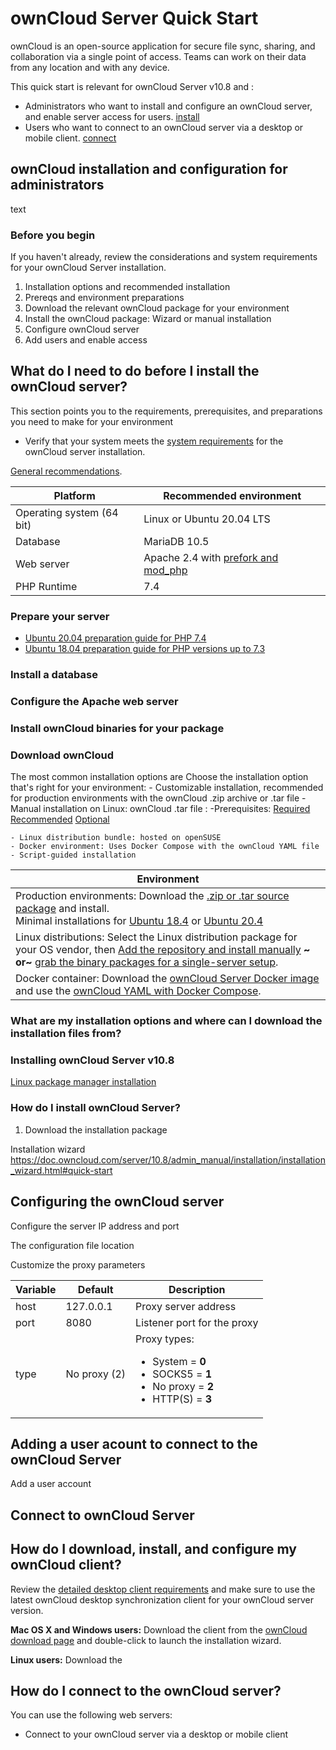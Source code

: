 #  ownCloud Server Quick Start

ownCloud is an open-source application for secure file sync, sharing, and collaboration via a single point of access. Teams can work on their data from any location and with any device.

This quick start is relevant for ownCloud Server v10.8 and :
- Administrators who want to install and configure an ownCloud server, and enable server access for users. [install](https://github.com/YajB/Owncloud_project/index.md#owncloud-installation-and-configuration-for-administrators)
- Users who want to connect to an ownCloud server via a desktop or mobile client. [connect](https://github.com/YajB/Owncloud_project/blob/opencloud_task/owncloud.md#hconnect-to-owncloud-server)


## ownCloud installation and configuration for administrators

text
### Before you begin

If you haven't already, review the considerations and system requirements for your ownCloud Server installation.

1. Installation options and recommended installation
1. Prereqs and environment preparations
1. Download the relevant ownCloud package for your environment
1. Install the ownCloud package: Wizard or manual installation
1. Configure ownCloud server
1. Add users and enable access



##  What do I need to do before I install the ownCloud server? 

This section points you to the requirements, prerequisites, and preparations you need to make for your environment  

* Verify that your system meets the [system requirements](https://doc.owncloud.com/server/10.8/admin_manual/installation/system_requirements.html) for the ownCloud server installation. 


[General recommendations](https://doc.owncloud.com/server/10.8/admin_manual/installation/deployment_recommendations.html#general-recommendations).


|Platform| Recommended environment|
|---|---|
|Operating system (64 bit)| Linux or Ubuntu 20.04 LTS |
|Database | MariaDB 10.5|
|Web server| Apache 2.4 with [prefork and mod_php](https://doc.owncloud.com/server/10.8/admin_manual/installation/manual_installation/manual_installation.html#configure-the-web-server)|
|PHP Runtime | 7.4 |


### Prepare your server 

- [Ubuntu 20.04 preparation guide for PHP 7.4](https://doc.owncloud.com/server/10.8/admin_manual/installation/manual_installation/server_prep_ubuntu_20.04.html)
- [Ubuntu 18.04 preparation guide for PHP versions up to 7.3](https://doc.owncloud.com/server/10.8/admin_manual/installation/manual_installation/server_prep_ubuntu_18.04.html)

### Install a database

### Configure the Apache web server

### Install ownCloud binaries for your package

### Download ownCloud 
The most common installation options are Choose the installation option that's right for your environment:
    - Customizable installation, recommended for production environments with the ownCloud .zip archive or .tar file
    - Manual installation on Linux: ownCloud .tar file : 
       -Prerequisites:
       [Required](https://doc.owncloud.com/server/10.8/admin_manual/installation/manual_installation/manual_installation_prerequisites.html#required-prerequisites)
       [Recommended](https://doc.owncloud.com/server/10.8/admin_manual/installation/manual_installation/manual_installation_prerequisites.html#recommended-prerequisites) 
       [Optional](https://doc.owncloud.com/server/10.8/admin_manual/installation/manual_installation/manual_installation_prerequisites.html#optional)
      
    - Linux distribution bundle: hosted on openSUSE 
    - Docker environment: Uses Docker Compose with the ownCloud YAML file
    - Script-guided installation


|Environment|
|---|
|Production environments: Download the [.zip or .tar source package](https://owncloud.com/download-server/#source-packages) and install.<br>Minimal installations for [Ubuntu 18.4](https://doc.owncloud.com/server/10.8/admin_manual/installation/quick_guides/ubuntu_18_04.html) or [Ubuntu 20.4](https://doc.owncloud.com/server/10.8/admin_manual/installation/quick_guides/ubuntu_20_04.html) |
|Linux distributions: Select the Linux distribution package for your OS vendor, then [Add the repository and install manually](https://doc.owncloud.com/server/10.8/admin_manual/installation/manual_installation/) **~ or~** [grab the binary packages for a single-server setup](https://software.opensuse.org/download/package?package=owncloud-complete-files&project=isv%3AownCloud%3Aserver%3A10).|
|Docker container: Download the [ownCloud Server Docker image](https://doc.owncloud.com/server/10.8/) and use the [ownCloud YAML with Docker Compose](https://doc.owncloud.com/server/10.8/admin_manual/installation/docker/).

<!-- what are the installation procedures?  There are so many options, I can't map them to the different downloads-->


### What are my installation options and where can I download the installation files from? 


### Installing ownCloud Server v10.8 

[Linux package manager installation](https://doc.owncloud.com/server/10.8/admin_manual/installation/linux_packetmanager_install.html#add-the-owncloud-repository) 

### How do I install ownCloud Server? 



1. Download the installation package

<!-- quick start-->
Installation wizard https://doc.owncloud.com/server/10.8/admin_manual/installation/installation_wizard.html#quick-start


## Configuring the ownCloud server

Configure the server IP address and port

The configuration file location

Customize the proxy parameters

| Variable |Default| Description|
|---|---|---|
|host|127.0.0.1|Proxy server address|
|port|8080| Listener port for the proxy|
|type | No proxy (2)| Proxy types: <ul><li>System  = **0**</li> <li>SOCKS5 = **1** </li> <li>No proxy = **2** </li> <li>HTTP(S) = **3** </li> </ul>  |


## Adding a user acount to connect to the ownCloud Server

 Add a user account


## Connect to ownCloud Server


## How do I download, install, and configure my ownCloud client?

Review the [detailed desktop client requirements](https://doc.owncloud.com/desktop/2.9/installing.html#system-requirements|) and make sure to use the latest ownCloud desktop synchronization client for your ownCloud server version.

**Mac OS X and Windows users:** Download the client from the [ownCloud download page](https://owncloud.com/download/#desktop-clients) and double-click to launch the installation wizard. 

**Linux users:** Download the 
## How do I connect to the ownCloud server?

You can use the following web servers: 

- Connect to your ownCloud server via a desktop or mobile client




